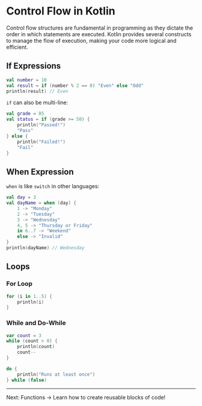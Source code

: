 
# Control Flow in Kotlin

Control flow structures are fundamental in programming as they dictate the order in which statements are executed. Kotlin provides several constructs to manage the flow of execution, making your code more logical and efficient.

## If Expressions

```kotlin
val number = 10
val result = if (number % 2 == 0) "Even" else "Odd"
println(result) // Even
```

`if` can also be multi-line:

```kotlin
val grade = 85
val status = if (grade >= 50) {
    println("Passed!")
    "Pass"
} else {
    println("Failed!")
    "Fail"
}
```

## When Expression

`when` is like `switch` in other languages:

```kotlin
val day = 3
val dayName = when (day) {
    1 -> "Monday"
    2 -> "Tuesday"
    3 -> "Wednesday"
    4, 5 -> "Thursday or Friday"
    in 6..7 -> "Weekend"
    else -> "Invalid"
}
println(dayName) // Wednesday
```

## Loops

### For Loop

```kotlin
for (i in 1..5) {
    println(i)
}
```

### While and Do-While

```kotlin
var count = 3
while (count > 0) {
    println(count)
    count--
}

do {
    println("Runs at least once")
} while (false)
```

---

Next: Functions → Learn how to create reusable blocks of code!
